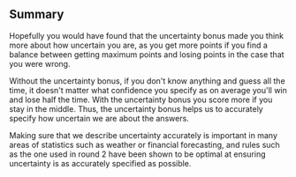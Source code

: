 Summary
-------

Hopefully you would have found that the uncertainty bonus made you think more about how 
uncertain you are, as you get more points if you find a balance between getting maximum 
points and losing points in the case that you were wrong.

Without the uncertainty bonus, if you don't know anything and guess all the time, it doesn't 
matter what confidence you specify as on average you'll win and lose half the time. With the 
uncertainty bonus you score more if you stay in the middle. Thus, the uncertainty bonus helps 
us to accurately specify how uncertain we are about the answers.

Making sure that we describe uncertainty accurately is important in many areas of statistics
such as weather or financial forecasting, and rules such as the one used in round 2 have been 
shown to be optimal at ensuring uncertainty is as accurately specified as possible.
